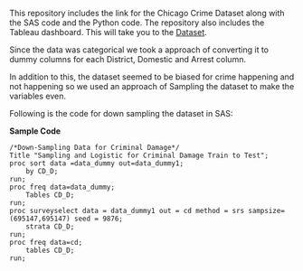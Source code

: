 
This repository includes the link for the Chicago Crime Dataset along with the SAS code and the Python code. The repository also includes the Tableau dashboard.
This will take you to the [Dataset](https://atom.io/packages/hyperlink-helper).  

Since the data was categorical we took a approach of converting it to dummy columns for each District, Domestic and Arrest column.

In addition to this, the dataset seemed to be biased for crime happening and not happening so we used an approach of Sampling the dataset to make the variables even.

Following is the code for down sampling the dataset in SAS:

**Sample Code**

```
/*Down-Sampling Data for Criminal Damage*/
Title "Sampling and Logistic for Criminal Damage Train to Test";
proc sort data =data_dummy out=data_dummy1;
	by CD_D;
run;
proc freq data=data_dummy;
	Tables CD_D;
run;
proc surveyselect data = data_dummy1 out = cd method = srs sampsize=(695147,695147) seed = 9876;
	strata CD_D;
run;
proc freq data=cd;
	tables CD_D;
run;
```
